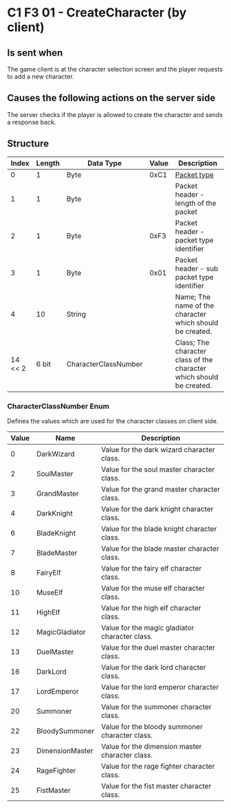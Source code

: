 # C1 F3 01 - CreateCharacter (by client)

## Is sent when

The game client is at the character selection screen and the player requests to add a new character.

## Causes the following actions on the server side

The server checks if the player is allowed to create the character and sends a response back.

## Structure

| Index | Length | Data Type | Value | Description |
|-------|--------|-----------|-------|-------------|
| 0 | 1 |   Byte   | 0xC1  | [Packet type](PacketTypes.md) |
| 1 | 1 |    Byte   |      | Packet header - length of the packet |
| 2 | 1 |    Byte   | 0xF3  | Packet header - packet type identifier |
| 3 | 1 |    Byte   | 0x01  | Packet header - sub packet type identifier |
| 4 | 10 | String |  | Name; The name of the character which should be created. |
| 14 << 2 | 6 bit | CharacterClassNumber |  | Class; The character class of the character which should be created. |

### CharacterClassNumber Enum

Defines the values which are used for the character classes on client side.

| Value | Name | Description |
|-------|------|-------------|
| 0 | DarkWizard | Value for the dark wizard character class. |
| 2 | SoulMaster | Value for the soul master character class. |
| 3 | GrandMaster | Value for the grand master character class. |
| 4 | DarkKnight | Value for the dark knight character class. |
| 6 | BladeKnight | Value for the blade knight character class. |
| 7 | BladeMaster | Value for the blade master character class. |
| 8 | FairyElf | Value for the fairy elf character class. |
| 10 | MuseElf | Value for the muse elf character class. |
| 11 | HighElf | Value for the high elf character class. |
| 12 | MagicGladiator | Value for the magic gladiator character class. |
| 13 | DuelMaster | Value for the duel master character class. |
| 16 | DarkLord | Value for the dark lord character class. |
| 17 | LordEmperor | Value for the lord emperor character class. |
| 20 | Summoner | Value for the summoner character class. |
| 22 | BloodySummoner | Value for the bloody summoner character class. |
| 23 | DimensionMaster | Value for the dimension master character class. |
| 24 | RageFighter | Value for the rage fighter character class. |
| 25 | FistMaster | Value for the fist master character class. |